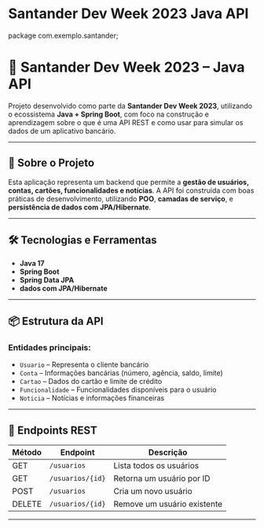 # Santander Dev Week 2023 Java API

package com.exemplo.santander;

# 🚀 Santander Dev Week 2023 – Java API

Projeto desenvolvido como parte da **Santander Dev Week 2023**, utilizando o ecossistema **Java + Spring Boot**, com foco na construção e aprendizagem sobre o que é uma API REST e como usar para simular os dados de um aplicativo bancário.

---

## 🧠 Sobre o Projeto

Esta aplicação representa um backend que permite a **gestão de usuários, contas, cartões, funcionalidades e notícias**. A API foi construída com boas práticas de desenvolvimento, utilizando **POO**, **camadas de serviço**, e **persistência de dados com JPA/Hibernate**.

---

## 🛠️ Tecnologias e Ferramentas

- **Java 17**
- **Spring Boot**
- **Spring Data JPA**
- **dados com JPA/Hibernate**
---

## 📦 Estrutura da API

### Entidades principais:

- `Usuario` – Representa o cliente bancário  
- `Conta` – Informações bancárias (número, agência, saldo, limite)  
- `Cartao` – Dados do cartão e limite de crédito  
- `Funcionalidade` – Funcionalidades disponíveis para o usuário  
- `Noticia` – Notícias e informações financeiras

---

## 🔄 Endpoints REST

| Método | Endpoint           | Descrição                        |
|--------|--------------------|----------------------------------|
| GET    | `/usuarios`        | Lista todos os usuários          |
| GET    | `/usuarios/{id}`   | Retorna um usuário por ID        |
| POST   | `/usuarios`        | Cria um novo usuário             |
| DELETE | `/usuarios/{id}`   | Remove um usuário existente      |

---
